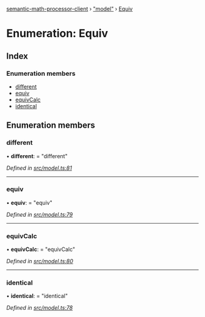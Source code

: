 [semantic-math-processor-client](../README.md) › ["model"](../modules/_model_.md) › [Equiv](_model_.equiv.md)

# Enumeration: Equiv

## Index

### Enumeration members

* [different](_model_.equiv.md#different)
* [equiv](_model_.equiv.md#equiv)
* [equivCalc](_model_.equiv.md#equivcalc)
* [identical](_model_.equiv.md#identical)

## Enumeration members

###  different

• **different**: = "different"

*Defined in [src/model.ts:81](https://github.com/softaria/semantic-math-processor-client/blob/569d001/src/model.ts#L81)*

___

###  equiv

• **equiv**: = "equiv"

*Defined in [src/model.ts:79](https://github.com/softaria/semantic-math-processor-client/blob/569d001/src/model.ts#L79)*

___

###  equivCalc

• **equivCalc**: = "equivCalc"

*Defined in [src/model.ts:80](https://github.com/softaria/semantic-math-processor-client/blob/569d001/src/model.ts#L80)*

___

###  identical

• **identical**: = "identical"

*Defined in [src/model.ts:78](https://github.com/softaria/semantic-math-processor-client/blob/569d001/src/model.ts#L78)*
